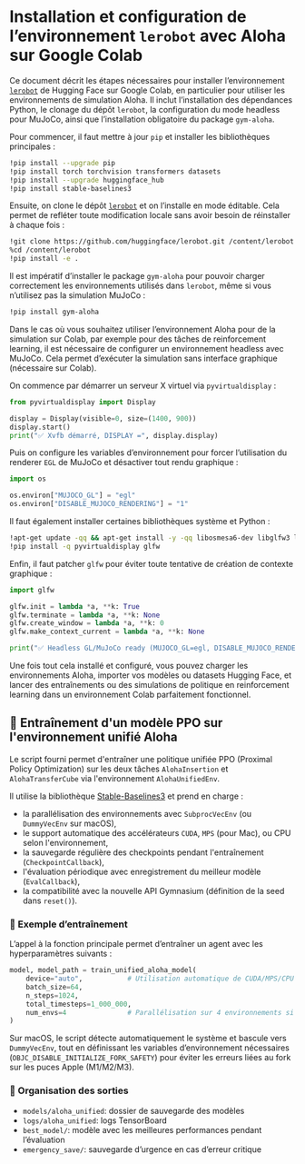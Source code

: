 # Installation et configuration de l’environnement `lerobot` avec Aloha sur Google Colab

Ce document décrit les étapes nécessaires pour installer l’environnement [`lerobot`](https://github.com/huggingface/lerobot) de Hugging Face sur Google Colab, en particulier pour utiliser les environnements de simulation Aloha. Il inclut l’installation des dépendances Python, le clonage du dépôt `lerobot`, la configuration du mode headless pour MuJoCo, ainsi que l’installation obligatoire du package `gym-aloha`.

Pour commencer, il faut mettre à jour `pip` et installer les bibliothèques principales :

```bash
!pip install --upgrade pip
!pip install torch torchvision transformers datasets
!pip install --upgrade huggingface_hub
!pip install stable-baselines3
```

Ensuite, on clone le dépôt [`lerobot`](https://github.com/huggingface/lerobot) et on l’installe en mode éditable. Cela permet de refléter toute modification locale sans avoir besoin de réinstaller à chaque fois :

```bash
!git clone https://github.com/huggingface/lerobot.git /content/lerobot
%cd /content/lerobot
!pip install -e .
```

Il est impératif d’installer le package `gym-aloha` pour pouvoir charger correctement les environnements utilisés dans `lerobot`, même si vous n’utilisez pas la simulation MuJoCo :

```bash
!pip install gym-aloha
```

Dans le cas où vous souhaitez utiliser l’environnement Aloha pour de la simulation sur Colab, par exemple pour des tâches de reinforcement learning, il est nécessaire de configurer un environnement headless avec MuJoCo. Cela permet d’exécuter la simulation sans interface graphique (nécessaire sur Colab).

On commence par démarrer un serveur X virtuel via `pyvirtualdisplay` :

```python
from pyvirtualdisplay import Display

display = Display(visible=0, size=(1400, 900))
display.start()
print("✅ Xvfb démarré, DISPLAY =", display.display)
```

Puis on configure les variables d’environnement pour forcer l’utilisation du renderer `EGL` de MuJoCo et désactiver tout rendu graphique :

```python
import os

os.environ["MUJOCO_GL"] = "egl"
os.environ["DISABLE_MUJOCO_RENDERING"] = "1"
```

Il faut également installer certaines bibliothèques système et Python :

```bash
!apt-get update -qq && apt-get install -y -qq libosmesa6-dev libglfw3 libglfw3-dev libglew-dev
!pip install -q pyvirtualdisplay glfw
```

Enfin, il faut patcher `glfw` pour éviter toute tentative de création de contexte graphique :

```python
import glfw

glfw.init = lambda *a, **k: True
glfw.terminate = lambda *a, **k: None
glfw.create_window = lambda *a, **k: 0
glfw.make_context_current = lambda *a, **k: None

print("✅ Headless GL/MuJoCo ready (MUJOCO_GL=egl, DISABLE_MUJOCO_RENDERING=1)")
```

Une fois tout cela installé et configuré, vous pouvez charger les environnements Aloha, importer vos modèles ou datasets Hugging Face, et lancer des entraînements ou des simulations de politique en reinforcement learning dans un environnement Colab parfaitement fonctionnel.



## 🧠 Entraînement d'un modèle PPO sur l'environnement unifié Aloha

Le script fourni permet d'entraîner une politique unifiée PPO (Proximal Policy Optimization) sur les deux tâches `AlohaInsertion` et `AlohaTransferCube` via l'environnement `AlohaUnifiedEnv`.

Il utilise la bibliothèque [Stable-Baselines3](https://github.com/DLR-RM/stable-baselines3) et prend en charge :

- la parallélisation des environnements avec `SubprocVecEnv` (ou `DummyVecEnv` sur macOS),
- le support automatique des accélérateurs `CUDA`, `MPS` (pour Mac), ou CPU selon l'environnement,
- la sauvegarde régulière des checkpoints pendant l'entraînement (`CheckpointCallback`),
- l'évaluation périodique avec enregistrement du meilleur modèle (`EvalCallback`),
- la compatibilité avec la nouvelle API Gymnasium (définition de la seed dans `reset()`).

### 🔄 Exemple d’entraînement

L’appel à la fonction principale permet d’entraîner un agent avec les hyperparamètres suivants :

```python
model, model_path = train_unified_aloha_model(
    device="auto",           # Utilisation automatique de CUDA/MPS/CPU
    batch_size=64,
    n_steps=1024,
    total_timesteps=1_000_000,
    num_envs=4               # Parallélisation sur 4 environnements si disponible
)
```

Sur macOS, le script détecte automatiquement le système et bascule vers `DummyVecEnv`, tout en définissant les variables d’environnement nécessaires (`OBJC_DISABLE_INITIALIZE_FORK_SAFETY`) pour éviter les erreurs liées au fork sur les puces Apple (M1/M2/M3).

### 📁 Organisation des sorties

- `models/aloha_unified`: dossier de sauvegarde des modèles
- `logs/aloha_unified`: logs TensorBoard
- `best_model/`: modèle avec les meilleures performances pendant l’évaluation
- `emergency_save/`: sauvegarde d’urgence en cas d’erreur critique
